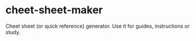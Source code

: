 # cheet-sheet-maker
Cheet sheet (or quick reference) generator. Use it for guides, instructions or study.
